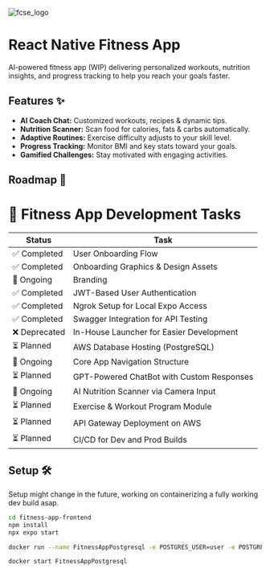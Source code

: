 ![fcse_logo](https://github.com/BeratAhmetaj/Museudonia/blob/main/Gif%20Animations/Logo_FINKI_UKIM_EN/Logo_FINKI_UKIM_EN_00000.png)

# React Native Fitness App

AI-powered fitness app (WIP) delivering personalized workouts, nutrition insights, and progress tracking to help you reach your goals faster.

## Features ✨

- **AI Coach Chat:** Customized workouts, recipes & dynamic tips.  
- **Nutrition Scanner:** Scan food for calories, fats & carbs automatically.  
- **Adaptive Routines:** Exercise difficulty adjusts to your skill level.  
- **Progress Tracking:** Monitor BMI and key stats toward your goals.  
- **Gamified Challenges:** Stay motivated with engaging activities.

## Roadmap 🚀


# 📱 Fitness App Development Tasks

| Status       | Task                                              |
|--------------|---------------------------------------------------|
| ✅ Completed | User Onboarding Flow                              |
| ✅ Completed | Onboarding Graphics & Design Assets               |
| 🔄 Ongoing   | Branding                                          |
| ✅ Completed    | JWT-Based User Authentication                  |
| ✅ Completed | Ngrok Setup for Local Expo Access                 |
| ✅ Completed | Swagger Integration for API Testing               |
| ❌ Deprecated | In-House Launcher for Easier Development          |
| ⏳ Planned   | AWS Database Hosting (PostgreSQL)                 |
| 🔄 Ongoing   | Core App Navigation Structure                     |
| ⏳ Planned   | GPT-Powered ChatBot with Custom Responses         |
| 🔄 Ongoing    | AI Nutrition Scanner via Camera Input             |
| ⏳ Planned   | Exercise & Workout Program Module                 |
| ⏳ Planned   | API Gateway Deployment on AWS                     |
| ⏳ Planned   | CI/CD for Dev and Prod Builds                     |

## Setup 🛠️
Setup might change in the future, working on containerizing a fully working dev build asap.

```bash
cd fitness-app-frontend
npm install
npx expo start
```
```bash
docker run --name FitnessAppPostgresql -e POSTGRES_USER=user -e POSTGRES_PASSWORD=password -e POSTGRES_DB=fitnessappdb -p 5432:5432 -v fitnessapp_pgdata:/var/lib/postgresql/data -d postgres

docker start FitnessAppPostgresql
```

